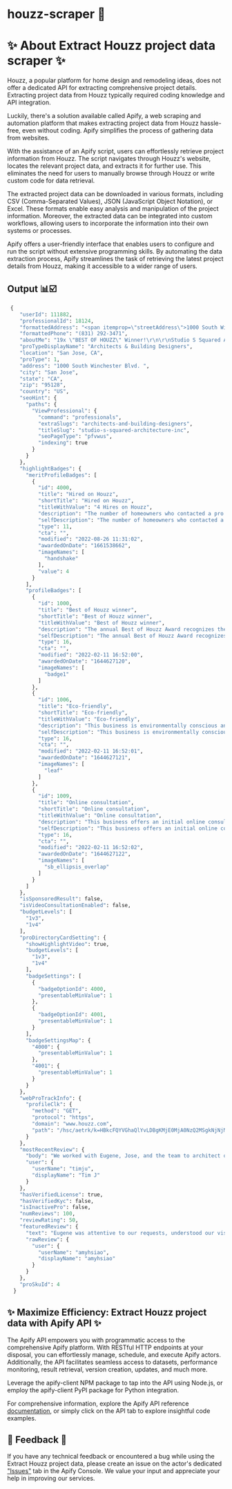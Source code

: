 # houzz-scraper 🧲

# ✨ About Extract Houzz project data scraper ✨

Houzz, a popular platform for home design and remodeling ideas, does not offer a dedicated API for extracting comprehensive project details. Extracting project data from Houzz typically required coding knowledge and API integration.

Luckily, there's a solution available called Apify, a web scraping and automation platform that makes extracting project data from Houzz hassle-free, even without coding. Apify simplifies the process of gathering data from websites.

With the assistance of an Apify script, users can effortlessly retrieve project information from Houzz. The script navigates through Houzz's website, locates the relevant project data, and extracts it for further use. This eliminates the need for users to manually browse through Houzz or write custom code for data retrieval.

The extracted project data can be downloaded in various formats, including CSV (Comma-Separated Values), JSON (JavaScript Object Notation), or Excel. These formats enable easy analysis and manipulation of the project information. Moreover, the extracted data can be integrated into custom workflows, allowing users to incorporate the information into their own systems or processes.

Apify offers a user-friendly interface that enables users to configure and run the script without extensive programming skills. By automating the data extraction process, Apify streamlines the task of retrieving the latest project details from Houzz, making it accessible to a wider range of users.

## Output 📊☑️
```python
 {
    "userId": 111882,
    "professionalId": 18124,
    "formattedAddress": "<span itemprop=\"streetAddress\">1000 South Winchester Blvd.</span><br/><span itemprop=\"addressLocality\">San Jose</span>, <span itemprop=\"addressRegion\">CA</span> <span itemprop=\"postalCode\">95128</span>",
    "formattedPhone": "(831) 292-3471",
    "aboutMe": "19x \"BEST OF HOUZZ\" Winner!\r\n\r\nStudio S Squared Architecture, Inc. was founded in 1996, on the belief that client involvement and a positive relationship is the key to a successful project.  We are committed to a team-oriented approach in all phases of the design process. We believe in the value of collaboration within our office, with our consultant team, the building contractor, and most importantly, with our clients.\r\n\r\nWhen you hire Studio S Squared Architecture, you partner with a diverse, dynamic team of architects and interior designers who will help guide you through the entire design process, from site selection all the way through move in day! We consistently deliver outstanding design that makes the most of your budget—along with innovative ideas that transform your space into something truly extraordinary.\r\n\r\nOur practical experience covers the entire spectrum of styles and scopes of work ranging from modest renovations to large new buildings.  The common thread in our work is the belief that architecture can lift the spirit, and that great relationships make great design possible.\r\n\r\nGreat design involves more than using our expertise to navigate governmental approvals. Clients look to us to take their ideas and elevate them into a design uniquely tailored to their site, program, and financial needs. We work to keep the lines of communication with clients open at all times to ensure that we can craft a building that is uniquely their own. With this approach, it is possible to create a “signature” building with every project we design.\r\n\r\nOur firm is committed to conservation and wise use of our natural resources, and minimizing our projects' impact on both the built and unbuilt environment. We also commit a percentage of our billable hours every year to local non-profits in need of pro bono or reduced-cost architectural services.",
    "proTypeDisplayName": "Architects & Building Designers",
    "location": "San Jose, CA",
    "proType": 1,
    "address": "1000 South Winchester Blvd. ",
    "city": "San Jose",
    "state": "CA",
    "zip": "95128",
    "country": "US",
    "seoHint": {
      "paths": {
        "ViewProfessional": {
          "command": "professionals",
          "extraSlugs": "architects-and-building-designers",
          "titleSlug": "studio-s-squared-architecture-inc",
          "seoPageType": "pfvwus",
          "indexing": true
        }
      }
    },
    "highlightBadges": {
      "meritProfileBadges": [
        {
          "id": 4000,
          "title": "Hired on Houzz",
          "shortTitle": "Hired on Houzz",
          "titleWithValue": "4 Hires on Houzz",
          "description": "The number of homeowners who contacted a pro through Houzz and then hired that pro for a project.",
          "selfDescription": "The number of homeowners who contacted a pro through Houzz and then hired that pro for a project.",
          "type": 11,
          "cta": "",
          "modified": "2022-08-26 11:31:02",
          "awardedOnDate": "1661538662",
          "imageNames": [
            "handshake"
          ],
          "value": 4
        }
      ],
      "profileBadges": [
        {
          "id": 1000,
          "title": "Best of Houzz winner",
          "shortTitle": "Best of Houzz winner",
          "titleWithValue": "Best of Houzz winner",
          "description": "The annual Best of Houzz Award recognizes the top-rated & top-contributing home pros around the world.",
          "selfDescription": "The annual Best of Houzz Award recognizes the top-rated & top-contributing home pros around the world.",
          "type": 16,
          "cta": "",
          "modified": "2022-02-11 16:52:00",
          "awardedOnDate": "1644627120",
          "imageNames": [
            "badge1"
          ]
        },
        {
          "id": 1006,
          "title": "Eco-friendly",
          "shortTitle": "Eco-friendly",
          "titleWithValue": "Eco-friendly",
          "description": "This business is environmentally conscious and supports sustainable practices.",
          "selfDescription": "This business is environmentally conscious and supports sustainable practices.",
          "type": 16,
          "cta": "",
          "modified": "2022-02-11 16:52:01",
          "awardedOnDate": "1644627121",
          "imageNames": [
            "leaf"
          ]
        },
        {
          "id": 1009,
          "title": "Online consultation",
          "shortTitle": "Online consultation",
          "titleWithValue": "Online consultation",
          "description": "This business offers an initial online consultation with no obligation.",
          "selfDescription": "This business offers an initial online consultation with no obligation.",
          "type": 16,
          "cta": "",
          "modified": "2022-02-11 16:52:02",
          "awardedOnDate": "1644627122",
          "imageNames": [
            "sb_ellipsis_overlap"
          ]
        }
      ]
    },
    "isSponsoredResult": false,
    "isVideoConsultationEnabled": false,
    "budgetLevels": [
      "1v3",
      "1v4"
    ],
    "proDirectoryCardSetting": {
      "showHighlightVideo": true,
      "budgetLevels": [
        "1v3",
        "1v4"
      ],
      "badgeSettings": [
        {
          "badgeOptionId": 4000,
          "presentableMinValue": 1
        },
        {
          "badgeOptionId": 4001,
          "presentableMinValue": 1
        }
      ],
      "badgeSettingsMap": {
        "4000": {
          "presentableMinValue": 1
        },
        "4001": {
          "presentableMinValue": 1
        }
      }
    },
    "webProTrackInfo": {
      "profileClk": {
        "method": "GET",
        "protocol": "https",
        "domain": "www.houzz.com",
        "path": "/hsc/aetrk/k=HBkcFQYVGhaQlYvLDBgKMjE0MjA0NzQ2MSgkNjNjM2VjMmMtMTFmMS00YzBlLWJlZjItN2MxYTU5ZmY3MWU2EhgONTQuMTk4LjIyNi4xMzQYGC9VUy9WQS81MTEvQXNoYnVybi8yMDE0ORk4BzEwMDAwMDAHMTAwMDA0NQI1ORUAaAMxMDFYBjExMTg4MhUEFQQVAjh7aHR0cHM6Ly93d3cuaG91enouY29tL3Byb2Zlc3Npb25hbHMvYXJjaGl0ZWN0cy1hbmQtYnVpbGRpbmctZGVzaWduZXJzL3N0dWRpby1zLXNxdWFyZWQtYXJjaGl0ZWN0dXJlLWluYy1wZnZ3dXMtcGZ-NzIxNTEzMTk4CGA_YzItdGhyaWZ0LW1haW4tMnBrZ3JlbGVhc2UyMDIzMDcxMzA4MjExNjE5MzYzMjktNmQ4YjQ2YmJkNjI0dGdmGCRhMzQzMzYyZi1lZDIzLTQ2NTctYWQyMy0zZTczNjAzODI0YTnCAAAA"
      }
    },
    "mostRecentReview": {
      "body": "We worked with Eugene, Jose, and the team to architect our 3200 sq. ft. modern dream home in Redwood City. We couldn't be happier with the end results and the contractor they referred to us (Greenberg Construction). The design of the house, permitting process, and transition into construction was seamless. The exterior architecture of the home was absolutely stunning - Jose is a visionary. Although we loved the interior design in SketchUp, many of the elements weren't reflected in the construction documents (sunken living room, recessed blinds) and the finishes came in well over the budget we specified, so we had to redo the interior design during construction. However, with that one caveat, we are very happy with the end result!",
      "user": {
        "userName": "timju",
        "displayName": "Tim J"
      }
    },
    "hasVerifiedLicense": true,
    "hasVerifiedKyc": false,
    "isInactivePro": false,
    "numReviews": 100,
    "reviewRating": 50,
    "featuredReview": {
      "text": "Eugene was attentive to our requests, understood our vision and respectful of our budget. We went back and forth many, many times over a year and never once did he make me feel that we were wasting his time. The end design was beautiful ",
      "rawReview": {
        "user": {
          "userName": "amyhsiao",
          "displayName": "amyhsiao"
        }
      }
    },
    "proSkuId": 4
  }

  ```



  ## ✨ Maximize Efficiency: Extract Houzz project data with Apify API ✨


The Apify API empowers you with programmatic access to the comprehensive Apify platform. With RESTful HTTP endpoints at your disposal, you can effortlessly manage, schedule, and execute Apify actors. Additionally, the API facilitates seamless access to datasets, performance monitoring, result retrieval, version creation, updates, and much more.

Leverage the apify-client NPM package to tap into the API using Node.js, or employ the apify-client PyPI package for Python integration.

For comprehensive information, explore the Apify API reference [documentation](https://docs.apify.com/api/v2), or simply click on the API tab to explore insightful code examples.


## 💬 Feedback 💬

If you have any technical feedback or encountered a bug while using the Extract Houzz project data, please create an issue on the actor's dedicated ["Issues"](https://console.apify.com/actors/PmxIAXfwo0gUUNdG4/issues) tab in the Apify Console. We value your input and appreciate your help in improving our services.
